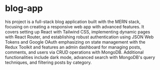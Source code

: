 # blog-app
his project is a full-stack blog application built with the MERN stack, focusing on creating a responsive web app with advanced features. It covers setting up React with Tailwind CSS, implementing dynamic pages with React Router, and establishing robust authentication using JSON Web Tokens and Google OAuth emphasizing on state management with the Redux Toolkit and features an admin dashboard for managing posts, comments, and users via CRUD operations with MongoDB. Additional functionalities include dark mode, advanced search with MongoDB's query techniques, and filtering posts by category.
